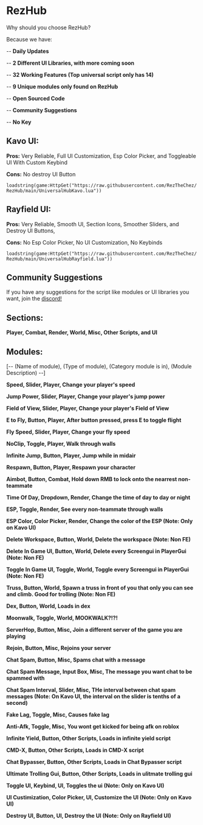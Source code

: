 # RezHub

Why should you choose RezHub?

Because we have:

-- **Daily Updates**

-- **2 Different UI Libraries, with more coming soon**

-- **32 Working Features (Top universal script only has 14)**

-- **9 Unique modules only found on RezHub**

-- **Open Sourced Code**

-- **Community Suggestions**

-- **No Key**

## Kavo UI:

**Pros:** Very Reliable, Full UI Customization, Esp Color Picker, and Toggleable UI With Custom Keybind

**Cons:** No destroy UI Button

```loadstring(game:HttpGet("https://raw.githubusercontent.com/RezTheChez/RezHub/main/UniversalHubKavo.lua"))```

## Rayfield UI:

**Pros:** Very Reliable, Smooth UI, Section Icons, Smoother Sliders, and Destroy UI Buttons,

**Cons:** No Esp Color Picker, No UI Customization, No Keybinds

```loadstring(game:HttpGet("https://raw.githubusercontent.com/RezTheChez/RezHub/main/UniversalHubRayfield.lua"))```

## Community Suggestions

If you have any suggestions for the script like modules or UI libraries you want, join the [discord!](https://discord.gg/UGVxEQNWaW)

## Sections:

**Player,
Combat,
Render,
World,
Misc,
Other Scripts, and
UI**

## Modules:

[-- (Name of module), (Type of module), (Category module is in), (Module Description) --]

**Speed, Slider, Player, Change your player's speed**

**Jump Power, Slider, Player, Change your player's jump power**

**Field of View, Slider, Player, Change your player's Field of View**

**E to Fly, Button, Player, After button pressed, press E to toggle flight**

**Fly Speed, Slider, Player, Change your fly speed**

**NoClip, Toggle, Player, Walk through walls**

**Infinite Jump, Button, Player, Jump while in midair**

**Respawn, Button, Player, Respawn your character**

**Aimbot, Button, Combat, Hold down RMB to lock onto the nearrest non-teammate**

**Time Of Day, Dropdown, Render, Change the time of day to day or night**

**ESP, Toggle, Render, See every non-teammate through walls**

**ESP Color, Color Picker, Render, Change the color of the ESP (Note: Only on Kavo UI)**

**Delete Workspace, Button, World, Delete the workspace (Note: Non FE)**

**Delete In Game UI, Button, World, Delete every Screengui in PlayerGui (Note: Non FE)**

**Toggle In Game UI, Toggle, World, Toggle every Screengui in PlayerGui (Note: Non FE)**

**Truss, Button, World, Spawn a truss in front of you that only you can see and climb. Good for trolling (Note: Non FE)**

**Dex, Button, World, Loads in dex**

**Moonwalk, Toggle, World, MOOKWALK?!?!**

**ServerHop, Button, Misc, Join a different server of the game you are playing**

**Rejoin, Button, Misc, Rejoins your server**

**Chat Spam, Button, Misc, Spams chat with a message**

**Chat Spam Message, Input Box, Misc, The message you want chat to be spammed with**

**Chat Spam Interval, Slider, Misc, THe interval between chat spam messages (Note: On Kavo UI, the interval on the slider is tenths of a second)**

**Fake Lag, Toggle, Misc, Causes fake lag**

**Anti-Afk, Toggle, Misc, You wont get kicked for being afk on roblox**

**Infinite Yield, Button, Other Scripts, Loads in infinite yield script**

**CMD-X, Button, Other Scripts, Loads in CMD-X script**

**Chat Bypasser, Button, Other Scripts, Loads in Chat Bypasser script**

**Ultimate Trolling Gui, Button, Other Scripts, Loads in ulitmate trolling gui**

**Toggle UI, Keybind, UI, Toggles the ui (Note: Only on Kavo UI)**

**UI Custimization, Color Picker, UI, Customize the UI (Note: Only on Kavo UI)**

**Destroy UI, Button, UI, Destroy the UI (Note: Only on Rayfield UI)**
